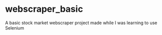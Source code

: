 # webscraper_basic
A basic stock market webscraper project made while I was learning to use Selenium
